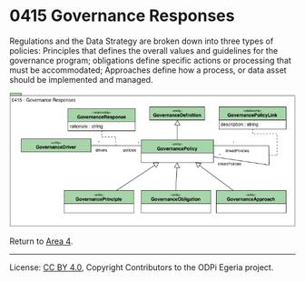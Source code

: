 <!-- SPDX-License-Identifier: CC-BY-4.0 -->
<!-- Copyright Contributors to the ODPi Egeria project. -->

# 0415 Governance Responses

Regulations and the Data Strategy are broken down into three types of policies: Principles that defines the overall values and guidelines for the governance program; obligations define specific actions or
processing that must be accommodated; Approaches define how a process, or data asset should be implemented and managed.

![UML](0415-Governance-Responses.png#pagewidth)


Return to [Area 4](Area-4-models.md).

----
License: [CC BY 4.0](https://creativecommons.org/licenses/by/4.0/),
Copyright Contributors to the ODPi Egeria project.